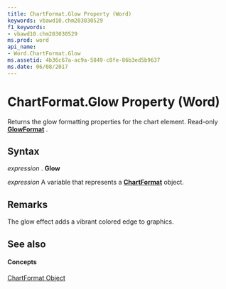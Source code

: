```yaml
---
title: ChartFormat.Glow Property (Word)
keywords: vbawd10.chm203030529
f1_keywords:
- vbawd10.chm203030529
ms.prod: word
api_name:
- Word.ChartFormat.Glow
ms.assetid: 4b36c67a-ac9a-5849-c8fe-86b3ed5b9637
ms.date: 06/08/2017
---
```



# ChartFormat.Glow Property (Word)

Returns the glow formatting properties for the chart element. Read-only  **[GlowFormat](Word.GlowFormat.md)** .


## Syntax

 _expression_ . **Glow**

 _expression_ A variable that represents a **[ChartFormat](Word.ChartFormat.md)** object.


## Remarks

The glow effect adds a vibrant colored edge to graphics.


## See also


#### Concepts


[ChartFormat Object](Word.ChartFormat.md)

